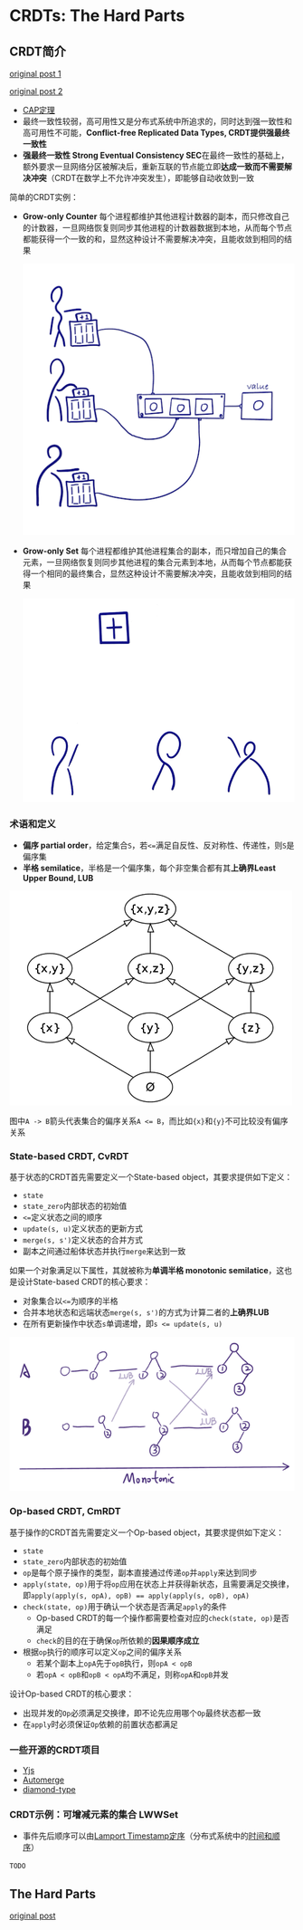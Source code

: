# CRDTs: The Hard Parts

## CRDT简介

[original post 1](https://www.zxch3n.com/crdt-intro/crdt-intro/)

[original post 2](https://www.zxch3n.com/crdt-intro/design-crdt/)

- [CAP定理](https://github.com/JasonYuchen/notes/blob/master/dsaaa/16.Replicated_Data_Management.md#168-brewers-cap-theorem)
- 最终一致性较弱，高可用性又是分布式系统中所追求的，同时达到强一致性和高可用性不可能，**Conflict-free Replicated Data Types, CRDT提供强最终一致性**
- **强最终一致性 Strong Eventual Consistency SEC**在最终一致性的基础上，额外要求一旦网络分区被解决后，重新互联的节点能立即**达成一致而不需要解决冲突**（CRDT在数学上不允许冲突发生），即能够自动收敛到一致

简单的CRDT实例：

- **Grow-only Counter**
  每个进程都维护其他进程计数器的副本，而只修改自己的计数器，一旦网络恢复则同步其他进程的计数器数据到本地，从而每个节点都能获得一个一致的和，显然这种设计不需要解决冲突，且能收敛到相同的结果
  
  ![01](images/crdt01.gif)

- **Grow-only Set**
  每个进程都维护其他进程集合的副本，而只增加自己的集合元素，一旦网络恢复则同步其他进程的集合元素到本地，从而每个节点都能获得一个相同的最终集合，显然这种设计不需要解决冲突，且能收敛到相同的结果

  ![02](images/crdt02.gif)

### 术语和定义

- **偏序 partial order**，给定集合`S`，若`<=`满足自反性、反对称性、传递性，则`S`是偏序集
- **半格 semilatice**，半格是一个偏序集，每个非空集合都有其**上确界Least Upper Bound, LUB**

![03](images/crdt03.png)

图中`A -> B`箭头代表集合的偏序关系`A <= B`，而比如`{x}`和`{y}`不可比较没有偏序关系

### State-based CRDT, CvRDT

基于状态的CRDT首先需要定义一个State-based object，其要求提供如下定义：

- `state`
- `state_zero`内部状态的初始值
- `<=`定义状态之间的顺序
- `update(s, u)`定义状态的更新方式
- `merge(s, s')`定义状态的合并方式
- 副本之间通过船体状态并执行`merge`来达到一致

如果一个对象满足以下属性，其就被称为**单调半格 monotonic semilatice**，这也是设计State-based CRDT的核心要求：

- 对象集合以`<=`为顺序的半格
- 合并本地状态和远端状态`merge(s, s')`的方式为计算二者的**上确界LUB**
- 在所有更新操作中状态`s`单调递增，即`s <= update(s, u)`

![04](images/crdt04.png)

### Op-based CRDT, CmRDT

基于操作的CRDT首先需要定义一个Op-based object，其要求提供如下定义：

- `state`
- `state_zero`内部状态的初始值
- `op`是每个原子操作的类型，副本直接通过传递`op`并`apply`来达到同步
- `apply(state, op)`用于将`op`应用在状态上并获得新状态，且需要满足交换律，即`apply(apply(s, opA), opB) == apply(apply(s, opB), opA)`
- `check(state, op)`用于确认一个状态是否满足`apply`的条件
  - Op-based CRDT的每一个操作都需要检查对应的`check(state, op)`是否满足
  - `check`的目的在于确保`op`所依赖的**因果顺序成立**
- 根据`op`执行的顺序可以定义`op`之间的偏序关系
  - 若某个副本上`opA`先于`opB`执行，则`opA < opB`
  - 若`opA < opB`和`opB < opA`均不满足，则称`opA`和`opB`并发

设计Op-based CRDT的核心要求：

- 出现并发的`Op`必须满足交换律，即不论先应用哪个`Op`最终状态都一致
- 在`apply`时必须保证`Op`依赖的前置状态都满足

### 一些开源的CRDT项目

- [Yjs](https://github.com/yjs/yjs)
- [Automerge](https://github.com/automerge/automerge)
- [diamond-type](https://github.com/josephg/diamond-types)

### CRDT示例：可增减元素的集合 LWWSet

- 事件先后顺序可以由[Lamport Timestamp定序](https://github.com/JasonYuchen/notes/blob/master/ddia/09.Consistency_and_Consensus.md#2-%E5%BA%8F%E5%88%97%E5%8F%B7%E9%A1%BA%E5%BA%8F-sequence-number-ordering)（分布式系统中的[时间和顺序](https://github.com/JasonYuchen/notes/blob/master/dsaaa/06.Time.md#chapter-6-time-in-a-distributed-system)）

`TODO`

## The Hard Parts

[original post](https://martin.kleppmann.com/2020/07/06/crdt-hard-parts-hydra.html)
